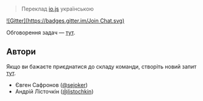 > Переклад [io.js](https://iojs.org/) українською


[![Gitter](https://badges.gitter.im/Join Chat.svg)](https://gitter.im/iojs/iojs-uk?utm_source=badge&utm_medium=badge&utm_campaign=pr-badge&utm_content=badge)


Обговорення задач — [тут](https://github.com/iojs/iojs-uk/issues).

## Автори

Якщо ви бажаєте приєднатися до складу команди, створіть новий запит [тут](https://github.com/iojs/iojs-uk/issues).

- Євген Сафронов ([@sejoker](https://github.com/sejoker))
- Андрій Лісточкін ([@listochkin](https://github.com/listochkin))